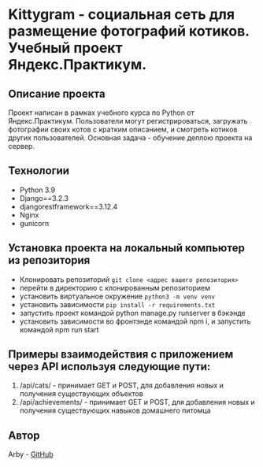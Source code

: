# Kittygram - социальная сеть  для размещение фотографий котиков. Учебный проект Яндекс.Практикум.

## Описание проекта
Проект написан в рамках учебного курса по Python от Яндекс.Практикум.
Пользователи могут регистрироваться, загружать фотографии своих котов с кратким описанием, и смотреть котиков других пользователей. Основная задача  - обучение деплою проекта на сервер.

## Технологии

 - Python 3.9
 - Django==3.2.3
 - djangorestframework==3.12.4
 - Nginx
 - gunicorn
 
## Установка проекта на локальный компьютер из репозитория 
 - Клонировать репозиторий `git clone <адрес вашего репозитория>`
 - перейти в директорию с клонированным репозиторием
 - установить виртуальное окружение `python3 -m venv venv`
 - установить зависимости `pip install -r requirements.txt`
 - запустить проект командой python manage.py runserver в бэкэнде
 - установить зависимости во фронтэнде командой npm i, и запустить командой npm run start

## Примеры взаимодействия с приложением через API используя следующие пути:
1. /api/cats/ - принимает GET и POST, для добавления новых и получения существующих объектов
2. /api/achievements/ - принимает GET и POST, для добавления новых и получения существующих навыков домашнего питомца


## Автор
Arby - [GitHub](https://github.com/ingarbi)
